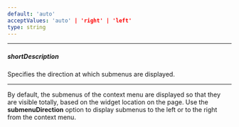 ```yaml
---
default: 'auto'
acceptValues: 'auto' | 'right' | 'left'
type: string
---
```

---
##### shortDescription
Specifies the direction at which submenus are displayed.

---
By default, the submenus of the context menu are displayed so that they are visible totally, based on the widget location on the page. Use the **submenuDirection** option to display submenus to the left or to the right from the context menu.